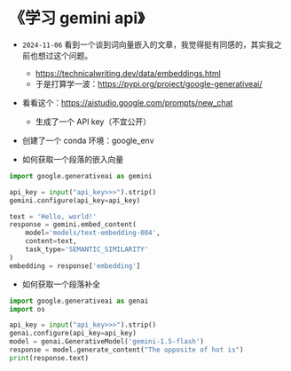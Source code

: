 # 《学习 gemini api》

- `2024-11-06` 看到一个谈到词向量嵌入的文章，我觉得挺有同感的，其实我之前也想过这个问题。
  - https://technicalwriting.dev/data/embeddings.html
  - 于是打算学一波：https://pypi.org/project/google-generativeai/
- 看看这个：https://aistudio.google.com/prompts/new_chat
  - 生成了一个 API key（不宜公开）

- 创建了一个 conda 环境：google_env
- 如何获取一个段落的嵌入向量

```python
import google.generativeai as gemini

api_key = input("api_key>>>").strip()
gemini.configure(api_key=api_key)

text = 'Hello, world!'
response = gemini.embed_content(
    model='models/text-embedding-004',
    content=text,
    task_type='SEMANTIC_SIMILARITY'
)
embedding = response['embedding']
```

- 如何获取一个段落补全

```python
import google.generativeai as genai
import os

api_key = input("api_key>>>").strip()
genai.configure(api_key=api_key)
model = genai.GenerativeModel('gemini-1.5-flash')
response = model.generate_content("The opposite of hot is")
print(response.text)
```

